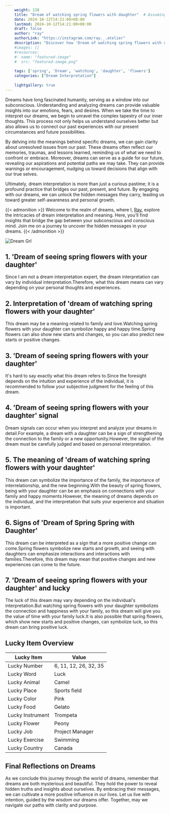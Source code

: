 ```yaml
---
    weight: 138
    title: "Dream of watching spring flowers with daughter"  # Assuming 'title' column exists
    date: 2024-10-12T14:21:00+08:00
    lastmod: 2024-10-12T14:21:00+08:00
    draft: false
    author: "ray"
    authorLink: "https://instagram.com/ray._.atelier"
    description: "Discover how 'Dream of watching spring flowers with daughter' can interpret your future and uncover its significant meanings in your life."
    #images: []
    #resources:
    #- name: "featured-image"
    #  src: "featured-image.png"
    
    tags: ['spring', 'Dream', 'watching', 'daughter', 'flowers']
    categories: ["Dream Interpretation"]
    
    lightgallery: true
---
```

    
Dreams have long fascinated humanity, serving as a window into our subconscious. Understanding and analyzing dreams can provide valuable insights into our emotions, fears, and desires. When we take the time to interpret our dreams, we begin to unravel the complex tapestry of our inner thoughts. This process not only helps us understand ourselves better but also allows us to connect our past experiences with our present circumstances and future possibilities.

By delving into the meanings behind specific dreams, we can gain clarity about unresolved issues from our past. These dreams often reflect our memories, traumas, and lessons learned, reminding us of what we need to confront or embrace. Moreover, dreams can serve as a guide for our future, revealing our aspirations and potential paths we may take. They can provide warnings or encouragement, nudging us toward decisions that align with our true selves.

Ultimately, dream interpretation is more than just a curious pastime; it is a profound practice that bridges our past, present, and future. By engaging with our dreams, we can unlock the hidden messages they carry, leading us toward greater self-awareness and personal growth.

{{< admonition >}}
Welcome to the realm of dreams, where I, [Ray](https://instagram.com/ray._.atelier), explore the intricacies of dream interpretation and meaning. Here, you’ll find insights that bridge the gap between your subconscious and conscious mind. Join me on a journey to uncover the hidden messages in your dreams.
{{< /admonition >}}

![Dream Grl](https://cdn.pixabay.com/photo/2017/11/02/03/35/gothic-2910057_1280.jpg "Dream Grl")

## 1. 'Dream of seeing spring flowers with your daughter'
Since I am not a dream interpretation expert, the dream interpretation can vary by individual interpretation.Therefore, what this dream means can vary depending on your personal thoughts and experiences.

## 2. Interpretation of 'dream of watching spring flowers with your daughter'
This dream may be a meaning related to family and love.Watching spring flowers with your daughter can symbolize happy and happy time.Spring flowers can also show new starts and changes, so you can also predict new starts or positive changes.

## 3. 'Dream of seeing spring flowers with your daughter'
It's hard to say exactly what this dream refers to.Since the foresight depends on the intuition and experience of the individual, it is recommended to follow your subjective judgment for the feeling of this dream.

## 4. 'Dream of seeing spring flowers with your daughter' signal
Dream signals can occur when you interpret and analyze your dreams in detail.For example, a dream with a daughter can be a sign of strengthening the connection to the family or a new opportunity.However, the signal of the dream must be carefully judged and based on personal interpretation.

## 5. The meaning of 'dream of watching spring flowers with your daughter'
This dream can symbolize the importance of the family, the importance of interrelationship, and the new beginning.With the beauty of spring flowers, being with your daughter can be an emphasis on connections with your family and happy moments.However, the meaning of dreams depends on the individual, and the interpretation that suits your experience and situation is important.

## 6. Signs of 'Dream of Spring Spring with Daughter'
This dream can be interpreted as a sign that a more positive change can come.Spring flowers symbolize new starts and growth, and seeing with daughters can emphasize interactions and interactions with families.Therefore, this dream may mean that positive changes and new experiences can come to the future.

## 7. 'Dream of seeing spring flowers with your daughter' and lucky
The luck of this dream may vary depending on the individual's interpretation.But watching spring flowers with your daughter symbolizes the connection and happiness with your family, so this dream will give you the value of time with your family luck.It is also possible that spring flowers, which show new starts and positive changes, can symbolize luck, so this dream can bring positive luck.

## Lucky Item Overview
| Lucky Item          | Value              |
|---------------|--------------------|
| Lucky Number        | 6, 11, 12, 26, 32, 35  |
| Lucky Word          | Luck |
| Lucky Animal        | Camel |
| Lucky Place         | Sports field     |
| Lucky Color         | Pink     |
| Lucky Food          | Gelato      |
| Lucky Instrument    | Trompeta |
| Lucky Flower        | Peony    |
| Lucky Job           | Project Manager       |
| Lucky Exercise      | Swimming  |
| Lucky Country       | Canada    |


##  Final Reflections on Dreams

As we conclude this journey through the world of dreams, remember that dreams are both mysterious and beautiful. They hold the power to reveal hidden truths and insights about ourselves. By embracing their messages, we can cultivate a more positive influence in our lives. Let us live with intention, guided by the wisdom our dreams offer. Together, may we navigate our paths with clarity and purpose.
